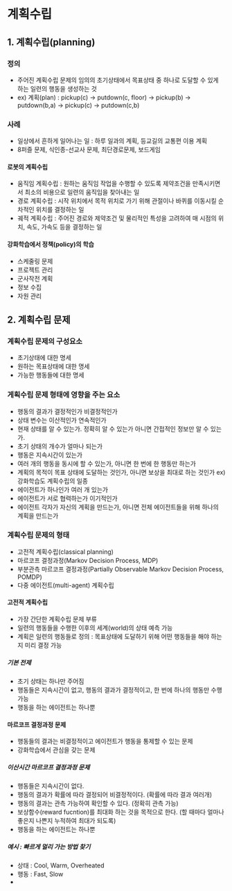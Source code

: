 # 계획수립

## 1. 계획수립(planning)

### 정의
- 주어진 계획수립 문제의 임의의 초기상태에서 목표상태 중 하나로 도달할 수 있게 하는 일련의 행동을 생성하는 것
- ex) 계획(plan) : pickup(c) -> putdown(c, floor) -> pickup(b) -> putdown(b,a) -> pickup(c) -> putdown(c,b)

### 사례
- 일상에서 흔하게 일어나는 일 : 하루 일과의 계획, 등교길의 교통편 이용 계획
- 8퍼즐 문제, 식인종-선교사 문제, 최단경로문제, 보드게임

#### 로봇의 계획수립
- 움직임 계획수립 : 원하는 움직임 작업을 수행할 수 있도록 제약조건을 만족시키면서 최소의 비용으로 일련의 움직임을 찾아내는 일
- 경로 계획수립 : 시작 위치에서 목적 위치로 가기 위해 관절이나 바퀴를 이동시킬 순차적인 위치를 결정하는 일
- 궤적 계획수립 : 주어진 경로와 제약조건 및 물리적인 특성을 고려하여 매 시점의 위치, 속도, 가속도 등을 결정하는 일

#### 강화학습에서 정책(policy)의 학습
- 스케줄링 문제
- 프로젝트 관리
- 군사작전 계획
- 정보 수집
- 자원 관리

## 2. 계획수립 문제

### 계획수립 문제의 구성요소
- 초기상태에 대한 명세
- 원하는 목표상태에 대한 명세
- 가능한 행동들에 대한 명세

### 게획수립 문제 형태에 영향을 주는 요소
- 행동의 결과가 결정적인가 비결정적인가
- 상태 변수는 이산적인가 연속적인가
- 현재 상태를 알 수 있는가. 정확히 알 수 있는가 아니면 간접적인 정보만 알 수 있는가.
- 초기 상태의 개수가 얼마나 되는가
- 행동은 지속시간이 있는가
- 여러 개의 행동을 동시에 할 수 있는가, 아니면 한 번에 한 행동만 하는가
- 계획의 목적이 목표 상태에 도달하는 것인가, 아니면 보상을 최대로 하는 것인가 ex) 강화학습도 계획수립의 일종
- 에이전트가 하나인가 여러 개 있는가
- 에이전트가 서로 협력하는가 이기적인가
- 에이전트 각자가 자신의 계획을 만드는가, 아니면 전체 에이전트들을 위해 하나의 계획을 만드는가

### 계획수립 문제의 형태
- 고전적 계획수립(classical planning)
- 마르코프 결정과정(Markov Decision Process, MDP)
- 부분관측 마르코프 결정과정(Partially Observable Markov Decision Process, POMDP)
- 다중 에이전트(multi-agent) 계획수립

#### 고전적 계획수립
- 가장 간단한 계획수립 문제 부류
- 일련의 행동들을 수행한 이후의 세계(world)의 상태 예측 가능
- 계획은 일련의 행동들로 정의 : 목표상태에 도달하기 위해 어떤 행동들을 해야 하는지 미리 결정 가능

##### 기본 전제
- 초기 상태는 하나만 주어짐
- 행동들은 지속시간이 없고, 행동의 결과가 결정적이고, 한 번에 하나의 행동만 수행 가능
- 행동을 하는 에이전트는 하나뿐

#### 마르코프 결정과정 문제
- 행동들의 결과는 비결정적이고 에이전트가 행동을 통제할 수 있는 문제
- 강화학습에서 관심을 갖는 문제

##### 이산시간 마르코프 결정과정 문제
- 행동들은 지속시간이 없다.
- 행동의 결과가 확률에 따라 결정되어 비결정적이다. (확률에 따라 결과 여러개)
- 행동의 결과는 관측 가능하여 확인할 수 있다. (정확히 관측 가능)
- 보상함수(reward fucntion)를 최대화 하는 것을 목적으로 한다. (할 때마다 얼마나 좋은지 나쁜지 누적하여 최대가 되도록)
- 행동을 하는 에이전트는 하나뿐

##### 예시 : 빠르게 멀리 가는 방법 찾기
- 상태 : Cool, Warm, Overheated
- 행동 : Fast, Slow 
- 
